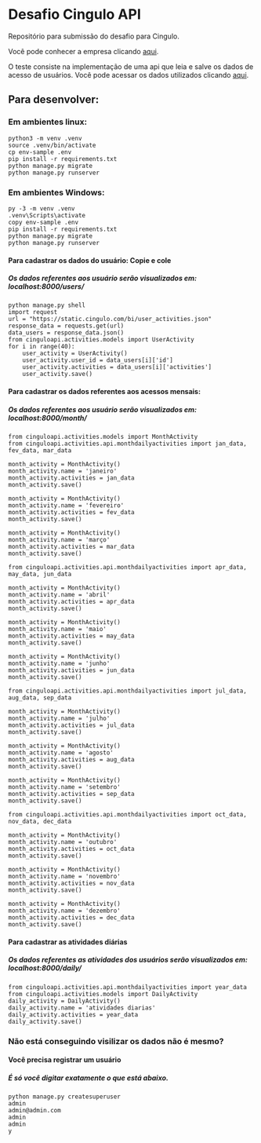 # Desafio Cingulo API

Repositório para submissão do desafio para Cingulo. 

Você pode conhecer a empresa clicando [aqui](https://www.cingulo.com/).

O teste consiste na implementação de uma api que leia e salve os dados de acesso de usuários.
Você pode acessar os dados utilizados clicando [aqui](https://static.cingulo.com/bi/user_activities.json).

## Para desenvolver:
### Em ambientes linux:
```
python3 -m venv .venv
source .venv/bin/activate
cp env-sample .env
pip install -r requirements.txt
python manage.py migrate
python manage.py runserver
```

### Em ambientes Windows:
```
py -3 -m venv .venv
.venv\Scripts\activate
copy env-sample .env
pip install -r requirements.txt
python manage.py migrate
python manage.py runserver
```

#### Para cadastrar os dados do usuário: Copie e cole
##### Os dados referentes aos usuário serão visualizados em: localhost:8000/users/
```
python manage.py shell
import request
url = "https://static.cingulo.com/bi/user_activities.json"
response_data = requests.get(url)
data_users = response_data.json()
from cinguloapi.activities.models import UserActivity
for i in range(40):
    user_activity = UserActivity()
    user_activity.user_id = data_users[i]['id']
    user_activity.activities = data_users[i]['activities']
    user_activity.save()
```

#### Para cadastrar os dados referentes aos acessos mensais:
##### Os dados referentes aos usuário serão visualizados em: localhost:8000/month/
```
from cinguloapi.activities.models import MonthActivity
from cinguloapi.activities.api.monthdailyactivities import jan_data, fev_data, mar_data

month_activity = MonthActivity()
month_activity.name = 'janeiro'
month_activity.activities = jan_data
month_activity.save()

month_activity = MonthActivity()
month_activity.name = 'fevereiro'
month_activity.activities = fev_data
month_activity.save()

month_activity = MonthActivity()
month_activity.name = 'março'
month_activity.activities = mar_data
month_activity.save()

from cinguloapi.activities.api.monthdailyactivities import apr_data, may_data, jun_data

month_activity = MonthActivity()
month_activity.name = 'abril'
month_activity.activities = apr_data
month_activity.save()

month_activity = MonthActivity()
month_activity.name = 'maio'
month_activity.activities = may_data
month_activity.save()

month_activity = MonthActivity()
month_activity.name = 'junho'
month_activity.activities = jun_data
month_activity.save()

from cinguloapi.activities.api.monthdailyactivities import jul_data, aug_data, sep_data

month_activity = MonthActivity()
month_activity.name = 'julho'
month_activity.activities = jul_data
month_activity.save()

month_activity = MonthActivity()
month_activity.name = 'agosto'
month_activity.activities = aug_data
month_activity.save()

month_activity = MonthActivity()
month_activity.name = 'setembro'
month_activity.activities = sep_data
month_activity.save()

from cinguloapi.activities.api.monthdailyactivities import oct_data, nov_data, dec_data

month_activity = MonthActivity()
month_activity.name = 'outubro'
month_activity.activities = oct_data
month_activity.save()

month_activity = MonthActivity()
month_activity.name = 'novembro'
month_activity.activities = nov_data
month_activity.save()

month_activity = MonthActivity()
month_activity.name = 'dezembro'
month_activity.activities = dec_data
month_activity.save()
```

#### Para cadastrar as atividades diárias
##### Os dados referentes as atividades dos usuários serão visualizados em: localhost:8000/daily/
```
from cinguloapi.activities.api.monthdailyactivities import year_data
from cinguloapi.activities.models import DailyActivity
daily_activity = DailyActivity()
daily_activity.name = 'atividades diarias'
daily_activity.activities = year_data
daily_activity.save()
```

### Não está conseguindo visilizar os dados não é mesmo?
#### Você precisa registrar um usuário
##### É só você digitar exatamente o que está abaixo.
```
python manage.py createsuperuser
admin
admin@admin.com
admin
admin
y
```
